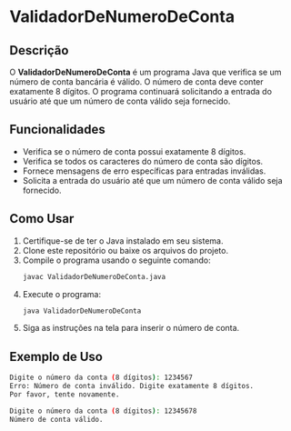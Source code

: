 # ValidadorDeNumeroDeConta

## Descrição
O **ValidadorDeNumeroDeConta** é um programa Java que verifica se um número de conta bancária é válido. O número de conta deve conter exatamente 8 dígitos. O programa continuará solicitando a entrada do usuário até que um número de conta válido seja fornecido.

## Funcionalidades
- Verifica se o número de conta possui exatamente 8 dígitos.
- Verifica se todos os caracteres do número de conta são dígitos.
- Fornece mensagens de erro específicas para entradas inválidas.
- Solicita a entrada do usuário até que um número de conta válido seja fornecido.

## Como Usar
1. Certifique-se de ter o Java instalado em seu sistema.
2. Clone este repositório ou baixe os arquivos do projeto.
3. Compile o programa usando o seguinte comando:
    ```sh
    javac ValidadorDeNumeroDeConta.java
    ```
4. Execute o programa:
    ```sh
    java ValidadorDeNumeroDeConta
    ```
5. Siga as instruções na tela para inserir o número de conta.

## Exemplo de Uso
```sh
Digite o número da conta (8 dígitos): 1234567
Erro: Número de conta inválido. Digite exatamente 8 dígitos.
Por favor, tente novamente.

Digite o número da conta (8 dígitos): 12345678
Número de conta válido.
